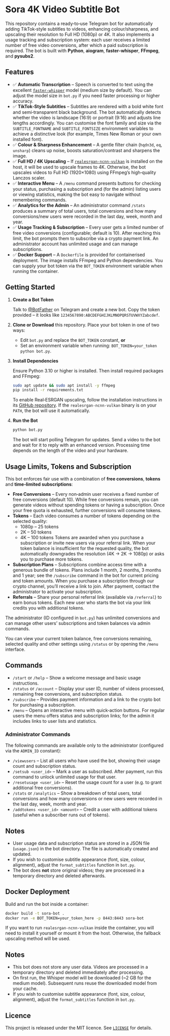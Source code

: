 # Sora 4K Video Subtitle Bot

This repository contains a ready‑to‑use Telegram bot for automatically adding
TikTok‑style subtitles to videos, enhancing colour/sharpness, and upscaling
their resolution to Full HD (1080p) or 4K.  It also implements a usage
tracking and subscription system: each user receives a limited number of
free video conversions, after which a paid subscription is required.  The bot
is built with **Python**, **aiogram**, **faster‑whisper**, **FFmpeg**, and
**pysubs2**.

## Features

* ✅ **Automatic Transcription** – Speech is converted to text using the
  excellent [`faster-whisper`](https://github.com/guillaumekln/faster-whisper) model (medium size by default). You can adjust the model size in `bot.py` if you need faster processing or higher accuracy.
* ✅ **TikTok‑Style Subtitles** – Subtitles are rendered with a bold white font and semi‑transparent black background.  The bot automatically detects whether the video is landscape (16:9) or portrait (9:16) and adjusts line lengths accordingly.  You can customise the font family and size via the `SUBTITLE_FONTNAME` and `SUBTITLE_FONTSIZE` environment variables to achieve a distinctive look (for example, Times New Roman or your own installed font).
* ✅ **Colour & Sharpness Enhancement** – A gentle filter chain (`hqdn3d`, `eq`, `unsharp`) cleans up noise, boosts saturation/contrast and sharpens the image.
* ✅ **Full HD / 4K Upscaling** – If [`realesrgan-ncnn-vulkan`](https://github.com/xinntao/Real-ESRGAN) is installed on the host, it will be used to upscale frames to 4K. Otherwise, the bot upscales videos to Full HD (1920×1080) using FFmpeg’s high‑quality Lanczos scaler.
* ✅ **Interactive Menu** – A `/menu` command presents buttons for checking your status, purchasing a subscription and (for the admin) listing users or viewing statistics, making the bot easy to navigate without remembering commands.
* ✅ **Analytics for the Admin** – An administrator command `/stats` produces a summary of total users, total conversions and how many conversions/new users were recorded in the last day, week, month and year.
* ✅ **Usage Tracking & Subscription** – Every user gets a limited number of free video conversions (configurable; default is 10). After reaching this limit, the bot prompts them to subscribe via a crypto payment link. An administrator account has unlimited usage and can manage subscriptions.
* ✅ **Docker Support** – A `Dockerfile` is provided for containerised deployment. The image installs FFmpeg and Python dependencies. You can supply your bot token via the `BOT_TOKEN` environment variable when running the container.

## Getting Started

1. **Create a Bot Token**

   Talk to [@BotFather](https://t.me/BotFather) on Telegram and create a new bot. Copy the token provided – it looks like `1234567890:ABCDEFGHIJKLMNOPQRSTUVWXYZabcdef`.

2. **Clone or Download** this repository. Place your bot token in one of two ways:

   * Edit `bot.py` and replace the `BOT_TOKEN` constant, **or**
   * Set an environment variable when running: `BOT_TOKEN=your_token python bot.py`.

3. **Install Dependencies**

   Ensure Python 3.10 or higher is installed. Then install required packages and FFmpeg:

   ```sh
   sudo apt update && sudo apt install -y ffmpeg
   pip install -r requirements.txt
   ```

   To enable Real‑ESRGAN upscaling, follow the installation instructions in its
   [GitHub repository](https://github.com/xinntao/Real-ESRGAN). If the `realesrgan-ncnn-vulkan` binary is on your `PATH`, the bot will use it automatically.

4. **Run the Bot**

   ```sh
   python bot.py
   ```

   The bot will start polling Telegram for updates. Send a video to the bot and wait for it to reply with an enhanced version. Processing time depends on the length of the video and your hardware.

## Usage Limits, Tokens and Subscription

This bot enforces fair use with a combination of **free conversions**, **tokens** and **time‑limited subscriptions**:

* **Free Conversions** – Every non‑admin user receives a fixed number of free conversions (default 10).  While free conversions remain, you can generate videos without spending tokens or having a subscription.  Once your free quota is exhausted, further conversions will consume tokens.
* **Tokens** – Each video consumes a number of tokens depending on the selected quality:
  * 1080p – 25 tokens
  * 2K – 50 tokens
  * 4K – 100 tokens
  Tokens are awarded when you purchase a subscription or invite new users via your referral link.  When your token balance is insufficient for the requested quality, the bot automatically downgrades the resolution (4K → 2K → 1080p) or asks you to purchase more tokens.
* **Subscription Plans** – Subscriptions combine access time with a generous bundle of tokens.  Plans include 1 month, 2 months, 3 months and 1 year; see the `/subscribe` command in the bot for current pricing and token amounts.  When you purchase a subscription through our crypto channel, you’ll receive a link to join.  After payment, contact the administrator to activate your subscription.
* **Referrals** – Share your personal referral link (available via `/referral`) to earn bonus tokens.  Each new user who starts the bot via your link credits you with additional tokens.

The administrator (ID configured in `bot.py`) has unlimited conversions and can manage other users’ subscriptions and token balances via admin commands.

You can view your current token balance, free conversions remaining, selected quality and other settings using `/status` or by opening the `/menu` interface.

## Commands

* `/start` or `/help` – Show a welcome message and basic usage instructions.
* `/status` or `/account` – Display your user ID, number of videos processed, remaining free conversions, and subscription status.
* `/subscribe` – Provides payment information and a link to the crypto bot for purchasing a subscription.
* `/menu` – Opens an interactive menu with quick‑action buttons.  For regular users the menu offers status and subscription links; for the admin it includes links to user lists and statistics.

### Administrator Commands

The following commands are available only to the administrator (configured via the `ADMIN_ID` constant):

* `/viewusers` – List all users who have used the bot, showing their usage count and subscription status.
* `/setsub <user_id>` – Mark a user as subscribed.  After payment, run this command to unlock unlimited usage for that user.
* `/resetusage <user_id>` – Reset the usage count for a user (e.g. to grant additional free conversions).
* `/stats` or `/analytics` – Show a breakdown of total users, total conversions and how many conversions or new users were recorded in the last day, week, month and year.
* `/addtokens <user_id> <amount>` – Credit a user with additional tokens (useful when a subscriber runs out of tokens).

## Notes

* User usage data and subscription status are stored in a JSON file (`usage.json`) in the bot directory.  The file is automatically created and updated.
* If you wish to customise subtitle appearance (font, size, colour, alignment), adjust the `format_subtitles` function in `bot.py`.
* The bot does **not** store original videos; they are processed in a temporary directory and deleted afterwards.

## Docker Deployment

Build and run the bot inside a container:

```sh
docker build -t sora-bot .
docker run -e BOT_TOKEN=your_token_here -p 8443:8443 sora-bot
```

If you want to run `realesrgan-ncnn-vulkan` inside the container, you will need to
install it yourself or mount it from the host. Otherwise, the fallback
upscaling method will be used.

## Notes

* This bot does not store any user data. Videos are processed in a temporary
  directory and deleted immediately after processing.
* On first run, the Whisper model will be downloaded (~2 GB for the medium
  model). Subsequent runs reuse the downloaded model from your cache.
* If you wish to customise subtitle appearance (font, size, colour, alignment),
  adjust the `format_subtitles` function in `bot.py`.

## Licence

This project is released under the MIT licence. See [`LICENSE`](LICENSE) for
details.